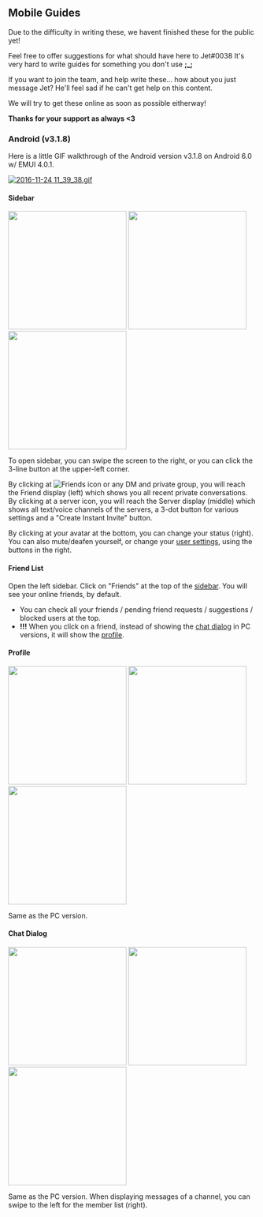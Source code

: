 ## Mobile Guides

Due to the difficulty in writing these, we havent finished these for the public yet!

Feel free to offer suggestions for what should have here to Jet#0038
It's very hard to write guides for something you don't use **;_;**

If you want to join the team, and help write these... how about you just message Jet? He'll feel sad if he can't get help on this content.

We will try to get these online as soon as possible eitherway!

**Thanks for your support as always <3**

### Android (v3.1.8)

Here is a little GIF walkthrough of the Android version v3.1.8 on Android 6.0 w/ EMUI 4.0.1.

[![2016-11-24 11_39_38.gif](https://s12.postimg.org/e6tw32ail/2016_11_24_11_39_38.gif)](https://postimg.org/image/bcqqpm8c9/)

#### Sidebar
<img src="https://cdn.discordapp.com/attachments/217112909610876928/251390185076555777/Screenshot_2016-11-24-11-54-05.png" width="240"> <img src="https://cdn.discordapp.com/attachments/217112909610876928/251390128679944192/Screenshot_2016-11-24-11-54-17.png" width="240"> <img src="https://cdn.discordapp.com/attachments/217112909610876928/251401404629909505/Screenshot_2016-11-24-12-39-16.png" width="240">

To open sidebar, you can swipe the screen to the right, or you can click the 3-line button at the upper-left corner.

By clicking at ![Friends icon](https://cdn.discordapp.com/attachments/217112909610876928/251397025642446849/Screen_Shot_2016-11-24_at_12.21.40_PM.png) or any DM and private group, you will reach the Friend display (left) which shows you all recent private conversations. By clicking at a server icon, you will reach the Server display (middle) which shows all text/voice channels of the servers, a 3-dot button for various settings and a "Create Instant Invite" button.

By clicking at your avatar at the bottom, you can change your status (right). You can also mute/deafen yourself, or change your [user settings](#user-settings), using the buttons in the right.

#### Friend List
Open the left sidebar. Click on "Friends" at the top of the [sidebar](#sidebar). You will see your online friends, by default.

* You can check all your friends / pending friend requests / suggestions / blocked users at the top.
* **!!!** When you click on a friend, instead of showing the [chat dialog](#chat-dialog) in PC versions, it will show the [profile](#profile).

#### Profile
<img src="https://cdn.discordapp.com/attachments/217112909610876928/251400323674013697/Screenshot_2016-11-24-12-23-59.png" width="240"> <img src="https://cdn.discordapp.com/attachments/217112909610876928/251400356477665281/Screenshot_2016-11-24-12-24-05.png" width="240"> <img src="https://cdn.discordapp.com/attachments/217112909610876928/251400399070691329/Screenshot_2016-11-24-12-24-08.png" width="240">

Same as the PC version.

#### Chat Dialog
<img src="https://cdn.discordapp.com/attachments/217112909610876928/251439922874023947/Screenshot_2016-11-24-15-10-29.png" width="240"> <img src="https://cdn.discordapp.com/attachments/217112909610876928/251439958760488960/Screenshot_2016-11-24-15-10-13.png" width="240"> <img src="https://cdn.discordapp.com/attachments/217112909610876928/251440150494576660/Screenshot_2016-11-24-15-13-03.png" width="240">

Same as the PC version. When displaying messages of a channel, you can swipe to the left for the member list (right).
